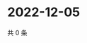 # 2022-12-05

共 0 条

<!-- BEGIN WEIBO -->
<!-- 最后更新时间 Mon Dec 05 2022 18:15:42 GMT+0800 (China Standard Time) -->

<!-- END WEIBO -->
